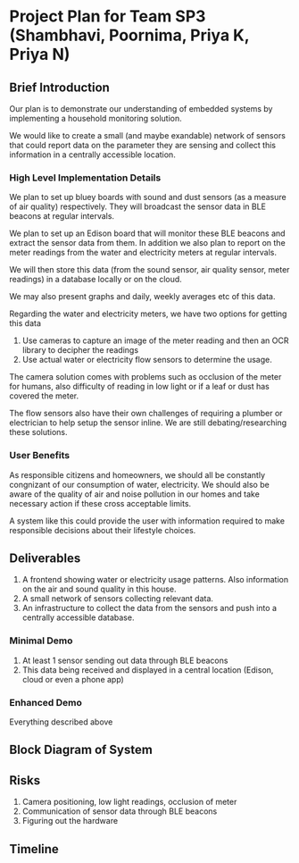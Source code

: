 # Project Plan for Team SP3 (Shambhavi, Poornima, Priya K, Priya N)

## Brief Introduction

Our plan is to demonstrate our understanding of embedded systems by implementing a household monitoring solution. 

We would like to create a small (and maybe exandable) network of sensors that could report data on the parameter they are sensing and collect this information in a centrally accessible location. 

### High Level Implementation Details

We plan to set up bluey boards with sound and dust sensors (as a measure of air quality) respectively. They will broadcast the sensor data in BLE beacons at regular intervals.

We plan to set up an Edison board that will monitor these BLE beacons and extract the sensor data from them. In addition we also plan to report on the meter readings from the water and electricity meters at regular intervals. 

We will then store this data (from the sound sensor, air quality sensor, meter readings) in a database locally or on the cloud.

We may also present graphs and daily, weekly averages etc of this data.

Regarding the water and electricity meters, we have two options for getting this data
1. Use cameras to capture an image of the meter reading and then an OCR library to decipher the readings
2. Use actual water or electricity flow sensors to determine the usage.

The camera solution comes with problems such as occlusion of the meter for humans, also difficulty of reading in low light or if a leaf or dust has covered the meter.

The flow sensors also have their own challenges of requiring a plumber or electrician to help setup the sensor inline. We are still debating/researching these solutions.


### User Benefits
As responsible citizens and homeowners, we should all be constantly congnizant of our consumption of water, electricity. We should also be aware of the quality of air and noise pollution in our homes and take necessary action if these cross acceptable limits.

A system like this could provide the user with information required to make responsible decisions about their lifestyle choices.

## Deliverables
1. A frontend showing water or electricity usage patterns. Also information on the air and sound quality in this house.
2. A small network of sensors collecting relevant data.
3. An infrastructure to collect the data from the sensors and push into a centrally accessible database.

### Minimal Demo
1. At least 1 sensor sending out data through BLE beacons
2. This data being received and displayed in a central location (Edison, cloud or even a phone app)

### Enhanced Demo
Everything described above

## Block Diagram of System

## Risks
1. Camera positioning, low light readings, occlusion of meter
2. Communication of sensor data through BLE beacons 
3. Figuring out the hardware

## Timeline
